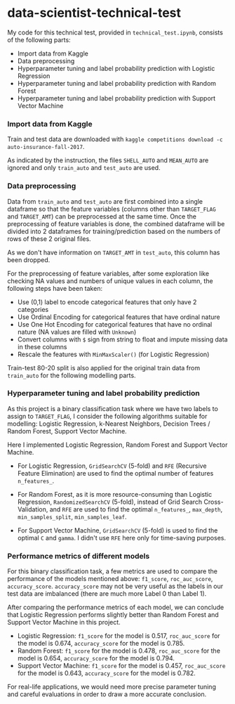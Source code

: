 # data-scientist-technical-test

My code for this technical test, provided in `technical_test.ipynb`, consists of the following parts:
* Import data from Kaggle
* Data preprocessing
* Hyperparameter tuning and label probability prediction with Logistic Regression
* Hyperparameter tuning and label probability prediction with Random Forest
* Hyperparameter tuning and label probability prediction with Support Vector Machine

### Import data from Kaggle
Train and test data are downloaded with `kaggle competitions download -c auto-insurance-fall-2017`.

As indicated by the instruction, the files `SHELL_AUTO` and `MEAN_AUTO` are ignored and only `train_auto` and `test_auto` are used.

### Data preprocessing
Data from `train_auto` and `test_auto` are first combined into a single dataframe so that the feature variables (columns other than `TARGET_FLAG` and `TARGET_AMT`) can be preprocessed at the same time. 
Once the preprocessing of feature variables is done, the combined dataframe will be divided into 2 dataframes for training/prediction based on the numbers of rows of these 2 original files.

As we don't have information on `TARGET_AMT` in `test_auto`, this column has been dropped.

For the preprocessing of feature variables, after some exploration like checking NA values and numbers of unique values in each column, the following steps have been taken:
* Use (0,1) label to encode categorical features that only have 2 categories
* Use Ordinal Encoding for categorical features that have ordinal nature
* Use One Hot Encoding for categorical features that have no ordinal nature (NA values are filled with `Unknown`)
* Convert columns with `$` sign from string to float and impute missing data in these columns
* Rescale the features with `MinMaxScaler()` (for Logistic Regression)

Train-test 80-20 split is also applied for the original train data from `train_auto` for the following modelling parts.

### Hyperparameter tuning and label probability prediction 
As this project is a binary classification task where we have two labels to assign to `TARGET_FLAG`, I consider the following algorithms suitable for modelling:
Logistic Regression,
k-Nearest Neighbors,
Decision Trees / Random Forest,
Support Vector Machine.

Here I implemented Logistic Regression, Random Forest and Support Vector Machine. 

* For Logistic Regression, `GridSearchCV` (5-fold) and `RFE` (Recursive Feature Elimination) are used to find the optimal number of features `n_features_`.

* For Random Forest, as it is more resource-consuming than Logistic Regression, `RandomizedSearchCV` (5-fold),
instead of Grid Search Cross-Validation, and `RFE` are used to find the optimal `n_features_`, `max_depth`, `min_samples_split`, `min_samples_leaf`.

* For Support Vector Machine, `GridSearchCV` (5-fold) is used to find the optimal `C` and `gamma`. I didn't use `RFE` here only for time-saving purposes.

### Performance metrics of different models
For this binary classification task, a few metrics are used to compare the performance of the models mentioned above: 
`f1_score`,
`roc_auc_score`, 
`accuracy_score`.
`accuracy_score` may not be very useful as the labels in our test data are imbalanced (there are much more Label 0 than Label 1).

After comparing the performance metrics of each model, we can conclude that Logistic Regression performs slightly better than Random Forest and Support Vector Machine in this project.
* Logistic Regression:
`f1_score` for the model is 0.517,
`roc_auc_score` for the model is 0.674,
`accuracy_score` for the model is 0.785.
* Random Forest:
`f1_score` for the model is 0.478,
`roc_auc_score` for the model is 0.654,
`accuracy_score` for the model is 0.794.
* Support Vector Machine:
`f1_score` for the model is 0.457,
`roc_auc_score` for the model is 0.643,
`accuracy_score` for the model is 0.782.

For real-life applications, we would need more precise parameter tuning and careful evaluations in order to draw a more accurate conclusion.
